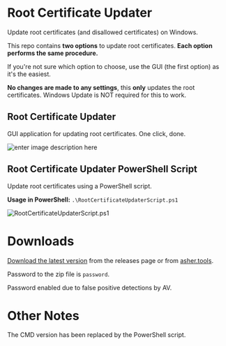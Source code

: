 # Root Certificate Updater
Update root certificates (and disallowed certificates) on Windows.

This repo contains **two options** to update root certificates. **Each option performs the same procedure.** 

If you're not sure which option to choose, use the GUI (the first option) as it's the easiest.

**No changes are made to any settings**, this **only** updates the root certificates. Windows Update is NOT required for this to work.

## Root Certificate Updater
GUI application for updating root certificates. One click, done.

![enter image description here](https://i.imgur.com/rxl0CTB.png)
## Root Certificate Updater PowerShell Script
Update root certificates using a PowerShell script.

**Usage in PowerShell:** `.\RootCertificateUpdaterScript.ps1`

![RootCertificateUpdaterScript.ps1](https://i.imgur.com/DFnnjHi.png)
# Downloads

[Download the latest version](https://github.com/asheroto/Root-Certificate-Updater/releases/latest/download/Root_Certificate_Updater.zip) from the releases page or from [asher.tools](https://asher.tools).

Password to the zip file is `password`.

Password enabled due to false positive detections by AV.

# Other Notes

The CMD version has been replaced by the PowerShell script.